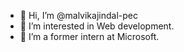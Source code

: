 - 👋 Hi, I’m @malvikajindal-pec
- 👀 I’m interested in Web development.
- 🌱 I’m a former intern at Microsoft.

<!---
malvikajindal-pec/malvikajindal-pec is a ✨ special ✨ repository because its `README.md` (this file) appears on your GitHub profile.
You can click the Preview link to take a look at your changes.
--->
